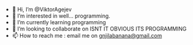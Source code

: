 - 👋 Hi, I’m @ViktorAgejev
- 👀 I’m interested in well... programming.
- 🌱 I’m currently learning programming
- 💞️ I’m looking to collaborate on ISNT IT OBVIOUS ITS PROGRAMMING
- 📫 How to reach me : email me on gnjilabanana@gmail.com

<!---
ViktorAgejev/ViktorAgejev is a ✨ special ✨ repository because its `README.md` (this file) appears on your GitHub profile.
You can click the Preview link to take a look at your changes.
--->
